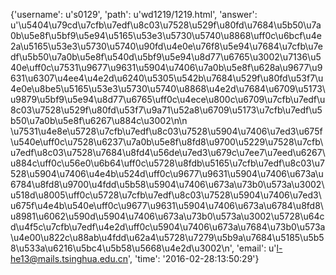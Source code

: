 {'username': u's0129', 'path': u'wd1219/1219.html', 'answer': u'\u5404\u79cd\u7cfb\u7edf\u8c03\u7528\u529f\u80fd\u7684\u5b50\u7a0b\u5e8f\u5bf9\u5e94\u5165\u53e3\u5730\u5740\u8868\uff0c\u6bcf\u4e2a\u5165\u53e3\u5730\u5740\u90fd\u4e0e\u76f8\u5e94\u7684\u7cfb\u7edf\u5b50\u7a0b\u5e8f\u540d\u5bf9\u5e94\u8d77\u6765\u3002\u7136\u540e\uff0c\u7531\u9677\u9631\u5904\u7406\u7a0b\u5e8f\u628a\u9677\u9631\u6307\u4ee4\u4e2d\u6240\u5305\u542b\u7684\u529f\u80fd\u53f7\u4e0e\u8be5\u5165\u53e3\u5730\u5740\u8868\u4e2d\u7684\u6709\u5173\u9879\u5bf9\u5e94\u8d77\u6765\uff0c\u4ece\u800c\u6709\u7cfb\u7edf\u8c03\u7528\u529f\u80fd\u53f7\u9a71\u52a8\u6709\u5173\u7cfb\u7edf\u5b50\u7a0b\u5e8f\u6267\u884c\u3002\n\n  \u7531\u4e8e\u5728\u7cfb\u7edf\u8c03\u7528\u5904\u7406\u7ed3\u675f\u540e\uff0c\u7528\u6237\u7a0b\u5e8f\u8fd8\u9700\u5229\u7528\u7cfb\u7edf\u8c03\u7528\u7684\u8fd4\u56de\u7ed3\u679c\u7ee7\u7eed\u6267\u884c\uff0c\u56e0\u6b64\uff0c\u5728\u8fdb\u5165\u7cfb\u7edf\u8c03\u7528\u5904\u7406\u4e4b\u524d\uff0c\u9677\u9631\u5904\u7406\u673a\u6784\u8fd8\u9700\u4fdd\u5b58\u5904\u7406\u673a\u73b0\u573a\u3002\u518d\u8005\uff0c\u5728\u7cfb\u7edf\u8c03\u7528\u5904\u7406\u7ed3\u675f\u4e4b\u540e\uff0c\u9677\u9631\u5904\u7406\u673a\u6784\u8fd8\u8981\u6062\u590d\u5904\u7406\u673a\u73b0\u573a\u3002\u5728\u64cd\u4f5c\u7cfb\u7edf\u4e2d\uff0c\u5904\u7406\u673a\u7684\u73b0\u573a\u4e00\u822c\u88ab\u4fdd\u62a4\u5728\u7279\u5b9a\u7684\u5185\u5b58\u533a\u6216\u5bc4\u5b58\u5668\u4e2d\u3002\n', 'email': u'l-he13@mails.tsinghua.edu.cn', 'time': '2016-02-28:13:50:29'}